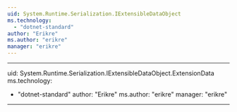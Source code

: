 ```yaml
---
uid: System.Runtime.Serialization.IExtensibleDataObject
ms.technology: 
  - "dotnet-standard"
author: "Erikre"
ms.author: "erikre"
manager: "erikre"
---
```


---
uid: System.Runtime.Serialization.IExtensibleDataObject.ExtensionData
ms.technology: 
  - "dotnet-standard"
author: "Erikre"
ms.author: "erikre"
manager: "erikre"
---
